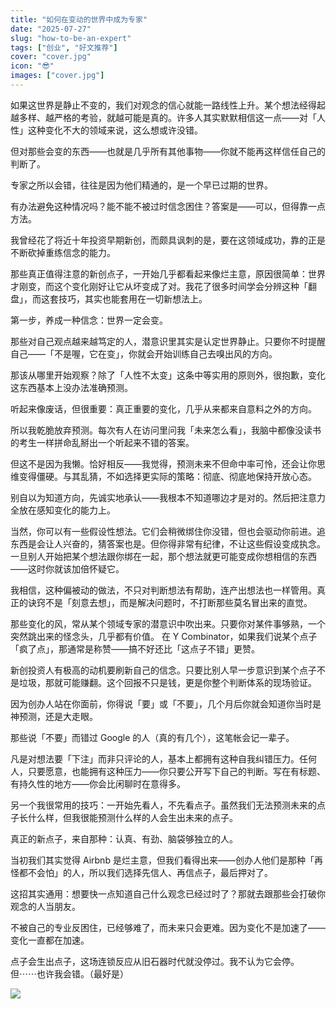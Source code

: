 ```yaml
---
title: "如何在变动的世界中成为专家"
date: "2025-07-27"
slug: "how-to-be-an-expert"
tags: ["创业", "好文推荐"]
cover: "cover.jpg"
icon: "😎"
images: ["cover.jpg"]
---
```

如果这世界是静止不变的，我们对观念的信心就能一路线性上升。某个想法经得起越多样、越严格的考验，就越可能是真的。许多人其实默默相信这一点——对「人性」这种变化不大的领域来说，这么想或许没错。



但对那些会变的东西——也就是几乎所有其他事物——你就不能再这样信任自己的判断了。



专家之所以会错，往往是因为他们精通的，是一个早已过期的世界。



有办法避免这种情况吗？能不能不被过时信念困住？答案是——可以，但得靠一点方法。



我曾经花了将近十年投资早期新创，而颇具讽刺的是，要在这领域成功，靠的正是不断砍掉重练信念的能力。



那些真正值得注意的新创点子，一开始几乎都看起来像烂主意，原因很简单：世界才刚变，而这个变化刚好让它从坏变成了对。我花了很多时间学会分辨这种「翻盘」，而这套技巧，其实也能套用在一切新想法上。



第一步，养成一种信念：世界一定会变。



那些对自己观点越来越笃定的人，潜意识里其实是认定世界静止。只要你不时提醒自己——「不是喔，它在变」，你就会开始训练自己去嗅出风的方向。



那该从哪里开始观察？除了「人性不太变」这条中等实用的原则外，很抱歉，变化这东西基本上没办法准确预测。



听起来像废话，但很重要：真正重要的变化，几乎从来都来自意料之外的方向。



所以我乾脆放弃预测。每次有人在访问里问我「未来怎么看」，我脑中都像没读书的考生一样拼命乱掰出一个听起来不错的答案。



但这不是因为我懒。恰好相反——我觉得，预测未来不但命中率可怜，还会让你思维变得僵硬。与其乱猜，不如选择更实际的策略：彻底、彻底地保持开放心态。



别自以为知道方向，先诚实地承认——我根本不知道哪边才是对的。然后把注意力全放在感知变化的能力上。



当然，你可以有一些假设性想法。它们会稍微绑住你没错，但也会驱动你前进。追东西是会让人兴奋的，猜答案也是。但你得非常有纪律，不让这些假设变成执念。
一旦别人开始把某个想法跟你绑在一起，那个想法就更可能变成你想相信的东西——这时你就该加倍怀疑它。



我相信，这种偏被动的做法，不只对判断想法有帮助，连产出想法也一样管用。真正的诀窍不是「刻意去想」，而是解决问题时，不打断那些莫名冒出来的直觉。



那些变化的风，常从某个领域专家的潜意识中吹出来。只要你对某件事够熟，一个突然跳出来的怪念头，几乎都有价值。
在 Y Combinator，如果我们说某个点子「疯了点」，那通常是称赞——搞不好还比「这点子不错」更赞。



新创投资人有极高的动机要刷新自己的信念。只要比别人早一步意识到某个点子不是垃圾，那就可能赚翻。这个回报不只是钱，更是你整个判断体系的现场验证。



因为创办人站在你面前，你得说「要」或「不要」，几个月后你就会知道你当时是神预测，还是大走眼。



那些说「不要」而错过 Google 的人（真的有几个），这笔帐会记一辈子。



凡是对想法要「下注」而非只评论的人，基本上都拥有这种自我纠错压力。任何人，只要愿意，也能拥有这种压力——你只要公开写下自己的判断。写在有标题、有持久性的地方——你会比闲聊时在意得多。



另一个我很常用的技巧：一开始先看人，不先看点子。虽然我们无法预测未来的点子长什么样，但我很能预测什么样的人会生出未来的点子。



真正的新点子，来自那种：认真、有劲、脑袋够独立的人。



当初我们其实觉得 Airbnb 是烂主意，但我们看得出来——创办人他们是那种「再怪都不会怕」的人，所以我们选择先信人、再信点子，最后押对了。



这招其实通用：想要快一点知道自己什么观念已经过时了？那就去跟那些会打破你观念的人当朋友。



不被自己的专业反困住，已经够难了，而未来只会更难。因为变化不是加速了——变化一直都在加速。



点子会生出点子，这场连锁反应从旧石器时代就没停过。我不认为它会停。
但⋯⋯也许我会错。（最好是）




![](https://prod-files-secure.s3.us-west-2.amazonaws.com/112d0858-5090-4d34-a606-b75eb8d65fd2/46476355-9cf3-4e99-9b7a-3531bc426380/1000202064.png?X-Amz-Algorithm=AWS4-HMAC-SHA256&X-Amz-Content-Sha256=UNSIGNED-PAYLOAD&X-Amz-Credential=ASIAZI2LB466UPAM3ON5%2F20250824%2Fus-west-2%2Fs3%2Faws4_request&X-Amz-Date=20250824T130419Z&X-Amz-Expires=3600&X-Amz-Security-Token=IQoJb3JpZ2luX2VjEOr%2F%2F%2F%2F%2F%2F%2F%2F%2F%2FwEaCXVzLXdlc3QtMiJIMEYCIQCCSZURNsUsDH1HWq4auCA7mOotGZs1gE9cv3gjg%2FzsxQIhAOmV6OXrgxlrbXqPxNmJo1RNIO9ccxN2Hhf1kTbEkicmKv8DCEMQABoMNjM3NDIzMTgzODA1IgzjKS85Ii8lXHWeXYgq3ANaILCHqwKn%2Fa1c7UVb6DUUVpQG0UIen1xxT9u8TDw5G%2BzFLZMSrY0VdEX4AXQ0kv9uEETzngV6N6%2FOIvS8WQAr3VcV4oqgSlbt7MylJ45X3Bup9No3q2wJj1QtmdcjI0pUb%2BVIYJmUo5BixA5bLeyKmGhm%2FvR%2BK9XLb0B7hc0zT4eTd%2BoP7lu%2Fy7uu0UeEZnEhnyXo4fI%2FVGxYLRTsE225UiHGCGRyU1vzOOVdDKDEC3dK7LbXkCebPnItgd6M5HfyZHqt5CF40ZU4YtXDsUzrC66NzkrXLlI9WwDEvz4GNvmSmr3mZla38FTHNlf2IK5xegtSgq%2FBBWfqEvfKYVDP1MaQyknmOBY7C%2F37bMX%2FLvXXmUA4VZGaTmcrdY16KQxci7IrS0FKg00zJQ6THir51WX15SN3JY5BBaCKaKlW8KHGts0VrLKlvMMWOT7Xs6gYKOeezvxy7mVbTEVmDL0qLCDNmR%2FRWlwDrRv09eEaElmDYpy%2Bxe1nQ3KYHEcgFmbNEPaGlvjk6ofDXHVQl5CDTmP00hJhquGJE%2FF7Ug2nO8sQ1xhdU1Vv7zxgIUUkNrhjderxCkAe5pE2vLAAIs2vk9h9ALX4L5ggoyxwZzMUJ%2F15UFp8zEaXTQd5HTDFvavFBjqkAcjg6Z%2BfUb1xl1S09BKcgAoy6rWSIWqIPG0eYs%2BR2XxE%2FGl4Nd9n4ZOdI1Jv102b0dVNdDeD8GC2%2BgXM0%2FJrMmQMpP4fE9AS4tWQZDZZX2vCZQwKHLXdmYpWqghZUBBEx3PKBgaTWBHB79TGmsKkn7Ym%2FdX0yq%2BkTD4sONjDrC%2BQKgxlyVUkIkpeoi2bP%2BEBmtusKyUaY7YL6L0j7qgIj66mat9Z&X-Amz-Signature=f61487b9902aeeff9c09b44d6d4a489a2c2f3823bf07b1a79f1c411a602225e2&X-Amz-SignedHeaders=host&x-amz-checksum-mode=ENABLED&x-id=GetObject)

